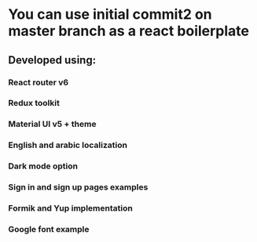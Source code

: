 # You can use initial commit2 on master branch as a react boilerplate

## Developed using:

### React router v6

### Redux toolkit

### Material UI v5 + theme

### English and arabic localization

### Dark mode option

### Sign in and sign up pages examples

### Formik and Yup implementation

### Google font example
